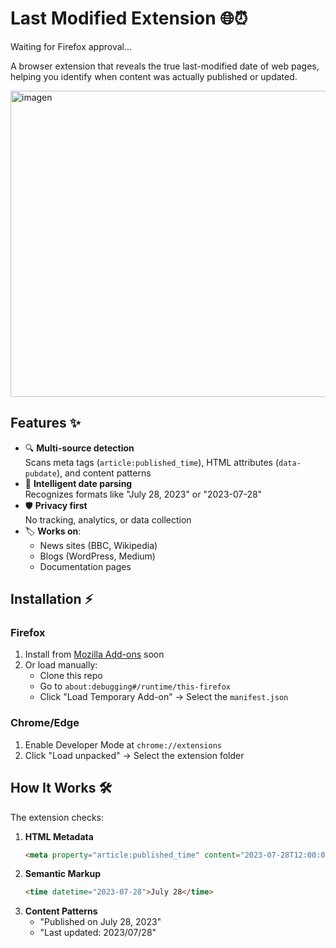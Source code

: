 # Last Modified Extension 🌐⏰

Waiting for Firefox approval...

A browser extension that reveals the true last-modified date of web pages, helping you identify when content was actually published or updated.

<img width="886" height="490" alt="imagen" src="https://github.com/user-attachments/assets/89011646-64a6-4498-a397-e31b0d4c2c79" />


## Features ✨

- 🔍 **Multi-source detection**  
  Scans meta tags (`article:published_time`), HTML attributes (`data-pubdate`), and content patterns
- 📅 **Intelligent date parsing**  
  Recognizes formats like "July 28, 2023" or "2023-07-28"
- 🛡️ **Privacy first**  
  No tracking, analytics, or data collection
- 🏷️ **Works on**:
  - News sites (BBC, Wikipedia)
  - Blogs (WordPress, Medium)
  - Documentation pages

## Installation ⚡

### Firefox
1. Install from [Mozilla Add-ons](soon) soon
2. Or load manually:
   - Clone this repo
   - Go to `about:debugging#/runtime/this-firefox`
   - Click "Load Temporary Add-on" → Select the `manifest.json`

### Chrome/Edge
1. Enable Developer Mode at `chrome://extensions`
2. Click "Load unpacked" → Select the extension folder

## How It Works 🛠️

The extension checks:
1. **HTML Metadata**  
   ```html
   <meta property="article:published_time" content="2023-07-28T12:00:00Z">
   ```
2. **Semantic Markup**
   ```html
   <time datetime="2023-07-28">July 28</time>
   ```
3. **Content Patterns**
   - "Published on July 28, 2023"
   - "Last updated: 2023/07/28"
